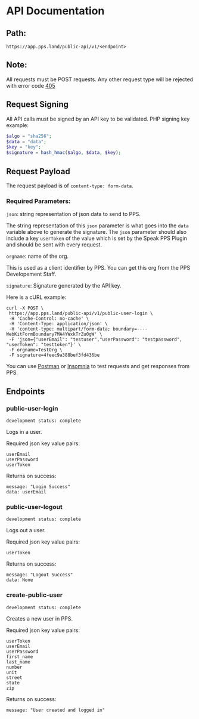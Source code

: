# API Documentation

## Path:
```
https://app.pps.land/public-api/v1/<endpoint>
```
## Note:
All requests must be POST requests.
Any other request type will be rejected with error code [405](https://httpstatuses.com/405)

## Request Signing
All API calls must be signed by an API key to be validated.
PHP signing key example:
```PHP
$algo = "sha256";
$data = "data";
$key = "key";
$signature = hash_hmac($algo, $data, $key);
```

## Request Payload
The request payload is of `content-type: form-data`.

### Required Parameters:

`json`: string representation of json data to send to PPS.

The string representation of this `json` parameter is what goes into the `data` variable above to generate the signature.
The `json` parameter should also include a key `userToken` of the value which is set by the Speak PPS Plugin and should be sent with every request.

`orgname`: name of the org.

 This is used as a client identifier by PPS. You can get this org from the PPS Developement Staff.

 `signature`: Signature generated by the API key.

 Here is a cURL example:
 ```
 curl -X POST \
  https://app.pps.land/public-api/v1/public-user-login \
  -H 'Cache-Control: no-cache' \
  -H 'Content-Type: application/json' \
  -H 'content-type: multipart/form-data; boundary=----WebKitFormBoundary7MA4YWxkTrZu0gW' \
  -F 'json={"userEmail": "testuser","userPassword": "testpassword",  "userToken": "testtoken"}' \
  -F orgname=TestOrg \
  -F signature=4feec9a388bef3fd436be
 ```
You can use [Postman](https://www.getpostman.com/)
or [Insomnia](https://insomnia.rest/) to test requests and get responses from PPS.

 ## Endpoints

### public-user-login
`development status: complete`

Logs in a user.

Required json key value pairs:
```
userEmail
userPassword
userToken
```
Returns on success:
```
message: "Login Success"
data: userEmail
```

### public-user-logout
`development status: complete`

Logs out a user.

Required json key value pairs:
```
userToken
```
Returns on success:
```
message: "Logout Success"
data: None
```

### create-public-user
`development status: complete`

Creates a new user in PPS.

Required json key value pairs:
```
userToken
userEmail
userPassword
first_name
last_name
number
unit
street
state
zip
```

Returns on success:
```
message: "User created and logged in"
```
